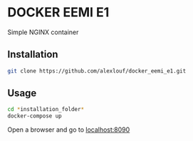 # DOCKER EEMI E1

Simple NGINX container

## Installation

```bash
git clone https://github.com/alexlouf/docker_eemi_e1.git
```

## Usage

```bash
cd *installation_folder*
docker-compose up
```

Open a browser and go to [localhost:8090](http://localhost:8090/)